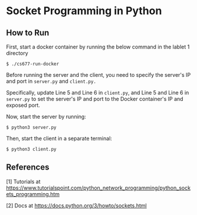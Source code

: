 # Socket Programming in Python

## How to Run

First, start a docker container by running the below command in the lablet 1 directory 
```
$ ./cs677-run-docker
```

Before running the server and the client, you need to specify the server's IP and port in `server.py` and `client.py.` 

Specifically, update Line 5 and Line 6 in `client.py`, and Line 5 and Line 6 in `server.py` to set the server's IP and port to the Docker container's IP and exposed port. 

Now, start the server by running:
```
$ python3 server.py
```

Then, start the client in a separate terminal:
```
$ python3 client.py
```

## References

[1] Tutorials at https://www.tutorialspoint.com/python_network_programming/python_sockets_programming.htm

[2] Docs at https://docs.python.org/3/howto/sockets.html
